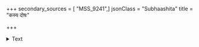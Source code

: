 +++
secondary_sources = [ "MSS_9241",]
jsonClass = "Subhaashita"
title = "कस्य दोषः"

+++

<details><summary>Text</summary>

कस्य दोषः कुले नास्ति व्याधिना को न पीडितः।  
व्यसनं केन न प्राप्तं कस्य सौख्यं निरन्तरम्॥
</details>
